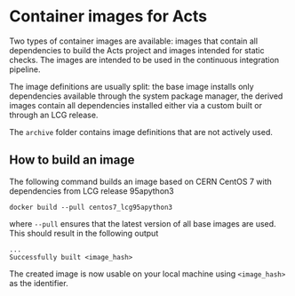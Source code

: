 Container images for Acts
=========================

Two types of container images are available: images that contain all
dependencies to build the Acts project and images intended for static checks.
The images are intended to be used in the continuous integration pipeline.

The image definitions are usually split: the base image installs only
dependencies available through the system package manager, the derived
images contain all dependencies installed either via a custom built or
through an LCG release.

The `archive` folder contains image definitions that are not actively used.

How to build an image
---------------------

The following command builds an image based on CERN CentOS 7 with dependencies
from LCG release 95apython3

    docker build --pull centos7_lcg95apython3

where `--pull` ensures that the latest version of all base images are used.
This should result in the following output

    ...
    Successfully built <image_hash>

The created image is now usable on your local machine using `<image_hash>` as
the identifier.

